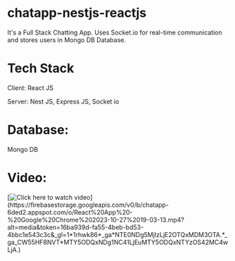# chatapp-nestjs-reactjs

It's a Full Stack Chatting App. Uses Socket.io for real-time communication and stores users in Mongo DB Database.

# Tech Stack
Client: 
React JS

Server: 
Nest JS, 
Express JS, 
Socket io

# Database: 
Mongo DB

# Video: 
[![Click here to watch video](https://firebasestorage.googleapis.com/v0/b/chatapp-6ded2.appspot.com/o/thumbanail.png?alt=media&token=15e9b888-c107-4998-b641-cd0e9b5f0afc&_gl=1*lh3bt8*_ga*NTE0NDg5MjIzLjE2OTQxMDM3OTA.*_ga_CW55HF8NVT*MTY5ODQxNDg1NC41LjEuMTY5ODQxNDkzNS40MC4wLjA.)](https://firebasestorage.googleapis.com/v0/b/chatapp-6ded2.appspot.com/o/React%20App%20-%20Google%20Chrome%202023-10-27%2019-03-13.mp4?alt=media&token=16ba939d-fa55-4beb-bd53-4bbc1e543c3c&_gl=1*1rhwk86*_ga*NTE0NDg5MjIzLjE2OTQxMDM3OTA.*_ga_CW55HF8NVT*MTY5ODQxNDg1NC41LjEuMTY5ODQxNTYzOS42MC4wLjA.)

